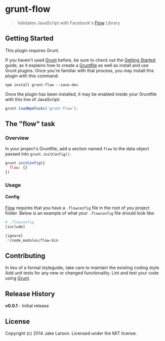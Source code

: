 # grunt-flow

> Validates JavaScript with Facebook's [Flow](https://github.com/facebook/flow) Library

## Getting Started
This plugin requires Grunt.

If you haven't used [Grunt](http://gruntjs.com/) before, be sure to check out the [Getting Started](http://gruntjs.com/getting-started) guide, as it explains how to create a [Gruntfile](http://gruntjs.com/sample-gruntfile) as well as install and use Grunt plugins. Once you're familiar with that process, you may install this plugin with this command:

```shell
npm install grunt-flow --save-dev
```

Once the plugin has been installed, it may be enabled inside your Gruntfile with this line of JavaScript:

```js
grunt.loadNpmTasks('grunt-flow');
```

## The "flow" task

### Overview
In your project's Gruntfile, add a section named `flow` to the data object passed into `grunt.initConfig()`.

```js
grunt.initConfig({
  flow: {}
})
```

### Usage

#### Config

[Flow](https://github.com/facebook/flow) requires that you have a `.flowconfig` file in the root of you project folder. Below is an example of what your `.flowconfig` file should look like:

```bash
# .flowconfig
[include]

[ignore]
.*/node_modules/flow-bin
```



## Contributing
In lieu of a formal styleguide, take care to maintain the existing coding style. Add unit tests for any new or changed functionality. Lint and test your code using [Grunt](http://gruntjs.com/).

## Release History

<strong>v0.0.1</strong> - Initial release

## License
Copyright (c) 2014 Jake Larson. Licensed under the MIT license.
